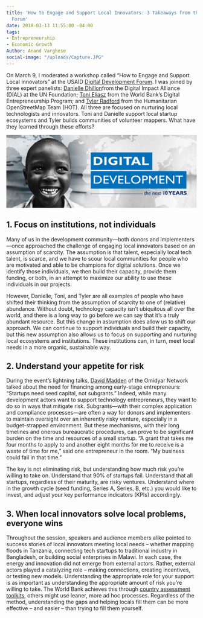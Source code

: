 ```yaml
---
title: 'How to Engage and Support Local Innovators: 3 Takeaways from the Digital Development
  Forum'
date: 2018-03-13 11:55:00 -04:00
tags:
- Entrepreneurship
- Economic Growth
Author: Anand Varghese
social-image: "/uploads/Capture.JPG"
---
```


On March 9, I moderated a workshop called “How to Engage and Support Local Innovators” at the USAID [Digital Development Forum](http://www.digitaldevelopment.org/digital-development-forum-2018). I was joined by three expert panelists: [Danielle Dhillon](https://www.linkedin.com/in/danielle-dhillon-a82a9859/)from the Digital Impact Alliance (DIAL) at the UN Foundation; [Toni Eliasz](https://www.linkedin.com/in/tonieliasz/) from the World Bank’s Digital Entrepreneurship Program; and [Tyler Radford](https://www.linkedin.com/in/tylerradford/) from the Humanitarian OpenStreetMap Team (HOT). All three are focused on nurturing local technologists and innovators. Toni and Danielle support local startup ecosystems and Tyler builds communities of volunteer mappers. What have they learned through these efforts? 

![Capture.JPG](/uploads/Capture.JPG)

<!--more-->

## 1. Focus on institutions, not individuals

Many of us in the development community—both donors and implementers—once approached the challenge of engaging local innovators based on an assumption of scarcity. The assumption is that talent, especially local tech talent, is  scarce, and we have to scour local communities for people who are motivated and able to be champions for digital solutions. Once we identify those individuals, we then build their capacity, provide them funding, or both, in an attempt to maximize our ability to use these individuals in our projects. 

However, Danielle, Toni, and Tyler are all examples of people who have shifted their thinking from the assumption of scarcity to one of (relative) abundance. Without doubt, technology capacity isn’t ubiquitous all over the world, and there is a long way to go before we can say that it’s a truly abundant resource. But this change in assumption does allow us to shift our approach. We can continue to support individuals and build their capacity, but this new assumption also allows us to focus on supporting and nurturing local ecosystems and institutions. These institutions can, in turn, meet local needs in a more organic, sustainable way.

## 2. Understand your appetite for risk

During the event’s lightning talks, [David Madden](https://www.linkedin.com/in/davidmichaelmadden/) of the Omidyar Network talked about the need for financing among early-stage entrepreneurs: “Startups need seed capital, not subgrants.” Indeed, while many development actors want to support technology entrepreneurs, they want to do so in ways that mitigate risk. Subgrants—with their complex application and compliance processes—are often a way for donors and implementers to maintain oversight over an inherently risky venture, especially in a budget-strapped environment. But these mechanisms, with their long timelines and onerous bureaucratic procedures, can prove to be significant burden on the time and resources of a small startup. “A grant that takes me four months to apply to and another eight months for me to receive is a waste of time for me,” said one entrepreneur in the room. “My business could fail in that time.”

The key is not eliminating risk, but understanding how much risk you’re willing to take on. Understand that 90% of startups fail. Understand that all startups, regardless of their maturity, are risky ventures. Understand where in the growth cycle (seed funding, Series A, Series, B, etc.) you would like to invest, and adjust your key performance indicators (KPIs) accordingly. 

## 3. When local innovators solve local problems, everyone wins

Throughout the session, speakers and audience members alike pointed to success stories of local innovators meeting local needs – whether mapping floods in Tanzania, connecting tech startups to traditional industry in Bangladesh, or building social enterprises in Malawi. In each case, the energy and innovation did not emerge from external actors. Rather, external actors played a catalyzing role – making connections, creating incentives, or testing new models. Understanding the appropriate role for your support is as important as understanding the appropriate amount of risk you’re willing to take. The World Bank achieves this through [country assessment toolkits](https://na01.safelinks.protection.outlook.com/?url=http%3A%2F%2Fwww.infodev.org%2Finfodev-files%2Figniting_climate_entrepreneurship_in_morocco.pdf&data=01%7C01%7CAnand_Varghese%40dai.com%7C9e3470ccf7e242ca4e2608d588f97bc8%7C7107113de20b4c20a4ce553cabbf686d%7C0&sdata=NpPz1FP9ed10TIFnbTpJyMycwZSvlk3skDr%2FW86fbeM%3D&reserved=0), others might use leaner, more ad hoc processes. Regardless of the method, understanding the gaps and helping locals fill them can be more effective – and easier – than trying to fill them yourself. 
